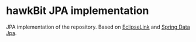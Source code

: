 # hawkBit JPA implementation

JPA implementation of the repository. Based on [EclipseLink](http://www.eclipse.org/eclipselink/) and [Spring Data Jpa](http://projects.spring.io/spring-data-jpa/).